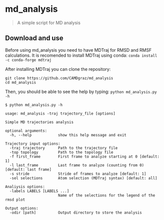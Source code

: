 # md_analysis
> A simple script for MD analysis

## Download and use

Before using md_analysis you need to have MDTraj for RMSD and RMSF
calculations. It is recomended to install MDTraj using conda:
`conda install -c conda-forge mdtraj`

After installing MDTraj you can clone the repository:
```
git clone https://github.com/CAMDgraz/md_analysis
cd md_analysis
```
Then, you should be able to see the help by typing:
`python md_analysis.py -h`

```
$ python md_analysis.py -h

usage: md_analysis -traj trajectory_file [options]

Simple MD trajectories analysis

optional arguments:
  -h, --help            show this help message and exit

Trajectory input options:
  -traj trajectory      Path to the trajectory file
  -top topology         Path to the topology file
  -f first_frame        First frame to analyze starting at 0 [default: 1]
  -l last_frame         Last frame to analyze (counting from 0) [default: last frame]
  -s stride             Stride of frames to analyze [default: 1]
  -sel selections       Atom selection (MDTraj syntax) [default: all]

Analiysis options:
  -labels LABELS [LABELS ...]
                        Name of the selections for the legend of the rmsd plot

Output options:
  -odir [path]          Output directory to store the analysis

```
